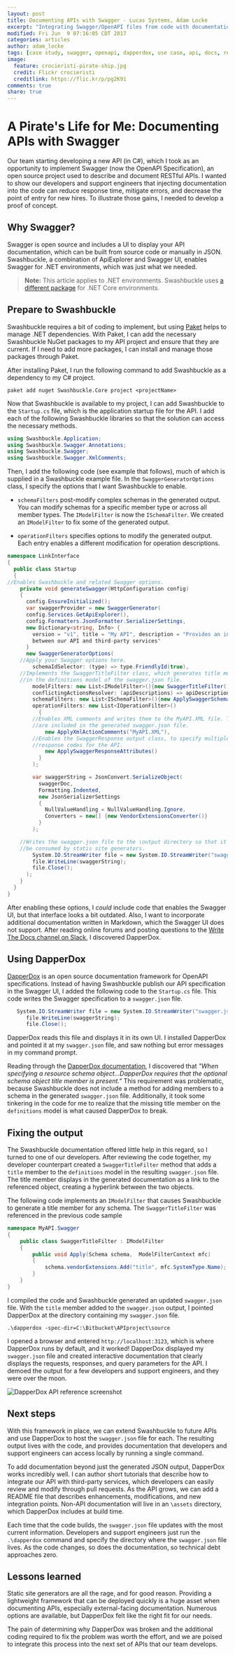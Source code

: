 ```yaml
---
layout: post
title: Documenting APIs with Swagger - Lucas Systems, Adam Locke
excerpt: "Integrating Swagger/OpenAPI files from code with documentation."
modified: Fri Jun  9 07:16:05 CDT 2017
categories: articles
author: adam_locke
tags: [case study, swagger, openapi, dapperdox, use case, api, docs, repos, tools]
image:
  feature: crocieristi-pirate-ship.jpg
  credit: Flickr crocieristi
  creditlink: https://flic.kr/p/pg2K91
comments: true
share: true
---
```


# A Pirate's Life for Me: Documenting APIs with Swagger

Our team starting developing a new API (in C#), which I took as an opportunity to implement Swagger (now the OpenAPI Specification), an open source project used to describe and document RESTful APIs. I wanted to show our developers and support engineers that injecting documentation into the code can reduce response time, mitigate errors, and decrease the point of entry for new hires. To illustrate those gains, I needed to develop a proof of concept.

## Why Swagger?

Swagger is open source and includes a UI to display your API documentation, which can be built from source code or manually in JSON. Swashbuckle, a combination of ApiExplorer and Swagger UI, enables Swagger for .NET environments, which was just what we needed.

> **Note:** This article applies to .NET environments. Swashbuckle uses [a different package](https://github.com/domaindrivendev/Swashbuckle.AspNetCore) for .NET Core environments.

## Prepare to Swashbuckle

Swashbuckle requires a bit of coding to implement, but using [Paket](https://fsprojects.github.io/Paket/) helps to manage .NET dependencies. With Paket, I can add the necessary Swashbuckle NuGet packages to my API project and ensure that they are current. If I need to add more packages, I can install and manage those packages through Paket.

After installing Paket, I run the following command to add Swashbuckle as a dependency to my C# project.

```
paket add nuget Swashbuckle.Core project <projectName>
```

Now that Swashbuckle is available to my project, I can add Swashbuckle to the `Startup.cs` file, which is the application startup file for the API. I add each of the following Swashbuckle libraries so that the solution can access the necessary methods.

```csharp
using Swashbuckle.Application;
using Swashbuckle.Swagger.Annotations;
using Swashbuckle.Swagger;
using Swashbuckle.Swagger.XmlComments;
```

Then, I add the following code (see example that follows), much of which is supplied in a Swashbuckle example file. In the `SwaggerGeneratorOptions` class, I specify the options that I want Swashbuckle to enable.

* `schemaFilters` post-modify complex schemas in the generated output. You can modify schemas for a specific member type or across all member types. The `IModelFilter` is now the `ISchemaFilter`. We created an `IModelFilter` to fix some of the generated output.

* `operationFilters` specifies options to modify the generated output. Each entry enables a different modification for operation descriptions.

```csharp
namespace LinkInterface
{
  public class Startup
  {
//Enables Swashbuckle and related Swagger options.
    private void generateSwagger(HttpConfiguration config)
    {
      config.EnsureInitialized();
      var swaggerProvider = new SwaggerGenerator(
      config.Services.GetApiExplorer(),
      config.Formatters.JsonFormatter.SerializerSettings,
      new Dictionary<string, Info> {
        version = "v1", title = "My API", description = "Provides an interface
        between our API and third-party services"
      }
      new SwaggerGeneratorOptions(
    //Apply your Swagger options here.
        schemaIdSelector: (type) => type.FriendlyId(true),
    //Implements the SwaggerTitleFilter class, which generates title members
    //in the definitions model of the swagger.json file.
        modelFilters: new List<IModelFilter>(){new SwaggerTitleFilter()},
        conflictingActionsResolver: (apiDescriptions) => apiDescriptions.GetEnumerator().Current,
        schemaFilters: new List<ISchemaFilter>(){new ApplySwaggerSchemaFilterAttributes()},
        operationFilters: new List<IOperationFilter>()
          {
        //Enables XML comments and writes them to the MyAPI.XML file. These comments
        //are included in the generated swagger.json file.
            new ApplyXmlActionComments("MyAPI.XML"),
        //Enables the SwaggerResponse output class, to specify multiple
        //response codes for the API.
            new ApplySwaggerResponseAttributes()
          }
        );

        var swaggerString = JsonConvert.SerializeObject(
          swaggerDoc,
          Formatting.Indented,
          new JsonSerializerSettings
          {
            NullValueHandling = NullValueHandling.Ignore,
            Converters = new[] {new VendorExtensionsConverter()}
          }
        );

    //Writes the swagger.json file to the \output directory so that it can
    //be consumed by statis site generators.
        System.IO.StreamWriter file = new System.IO.StreamWriter("swagger.json");
        file.WriteLine(swaggerString);
        file.Close();
      );
    }
  }
}
```

After enabling these options, I *could* include code that enables the Swagger UI, but that interface looks a bit outdated. Also, I want to incorporate additional documentation written in Markdown, which the Swagger UI does not support. After reading online forums and posting questions to the [Write The Docs channel on Slack](http://www.writethedocs.org/slack/), I discovered DapperDox.

## Using DapperDox

[DapperDox](http://dapperdox.io/) is an open source documentation framework for OpenAPI specifications. Instead of having Swashbuckle publish our API specification in the Swagger UI, I added the following code to the `Startup.cs` file. This code writes the Swagger specification to a `swagger.json` file.

```csharp
   System.IO.StreamWriter file = new System.IO.StreamWriter("swagger.json");
      file.WriteLine(swaggerString);
      file.Close();
```

DapperDox reads this file and displays it in its own UI. I installed DapperDox and pointed it at my `swagger.json` file, and saw nothing but error messages in my command prompt.

Reading through the [DapperDox documentation](http://dapperdox.io/docs/spec-resource-definitions), I discovered that *"When specifying a resource schema object...DapperDox requires that the optional schema object title member is present."* This requirement was problematic, because Swashbuckle does not include a method for adding members to a schema in the generated `swagger.json` file. Additionally, it took some tinkering in the code for me to realize that the missing title member on the `definitions` model is what caused DapperDox to break.

## Fixing the output

The Swashbuckle documentation offered little help in this regard, so I turned to one of our developers. After reviewing the code together, my developer counterpart created a `SwaggerTitleFilter` method that adds a `title` member to the `definitions` model in the resulting `swagger.json` file. The title member displays in the generated documentation as a link to the referenced object, creating a hyperlink between the two objects.

The following code implements an `IModelFilter` that causes Swashbuckle to generate a title member for any schema. The `SwaggerTitleFilter` was referenced in the previous code sample

```csharp
namespace MyAPI.Swagger
{
    public class SwaggerTitleFilter : IModelFilter
    {
        public void Apply(Schema schema,  ModelFilterContext mfc)
        {
            schema.vendorExtensions.Add("title", mfc.SystemType.Name);
        }
    }
}
```
I compiled the code and Swashbuckle generated an updated `swagger.json` file. With the `title` member added to the `swagger.json` output, I pointed DapperDox at the directory containing my `swagger.json` file.

```
.\dapperdox -spec-dir=C:\Bitbucket\APIproject\source
```

I opened a browser and entered `http://localhost:3123`, which is where DapperDox runs by default, and it worked! DapperDox displayed my `swagger.json` file and created interactive documentation that clearly displays the requests, responses, and query parameters for the API. I demoed the output for a few developers and support engineers, and they were over the moon.

![DapperDox API reference screenshot](../../images/DapperDox_API_reference.png "DapperDox API reference screenshot")

## Next steps

With this framework in place, we can extend Swashbuckle to future APIs and use DapperDox to host the `swagger.json` file for each. The resulting output lives with the code, and provides documentation that developers and support engineers can access locally by running a single command.

To add documentation beyond just the generated JSON output, DapperDox works incredibly well. I can author short tutorials that describe how to integrate our API with third-party services, which developers can easily review and modify through pull requests. As the API grows, we can add a README file that describes enhancements, modifications, and new integration points. Non-API documentation will live in an `\assets` directory, which DapperDox includes at build time.

Each time that the code builds, the `swagger.json` file updates with the most current information. Developers and support engineers just run the `.\dapperdox` command and specify the directory where the `swagger.json` file lives. As the code changes, so does the documentation, so technical debt approaches zero.

## Lessons learned

Static site generators are all the rage, and for good reason. Providing a lightweight framework that can be deployed quickly is a huge asset when documenting APIs, especially external-facing documentation. Numerous options are available, but DapperDox felt like the right fit for our needs.

The pain of determining why DapperDox was broken and the additional coding required to fix the problem was worth the effort, and we are poised to integrate this process into the next set of APIs that our team develops.
